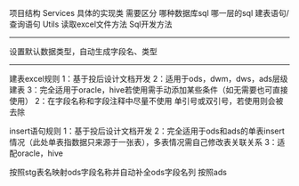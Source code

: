 项目结构
Services
具体的实现类
需要区分 哪种数据库sql 哪一层的sql 建表语句/查询语句
Utils
读取excel文件方法
Sql开发方法


-----------------------------------------------------------
设置默认数据类型，自动生成字段名、类型

-----------------------------------------------------------
建表excel规则
1：基于投后设计文档开发
2：适用于ods，dwm，dws，ads层级建表
3：完全适用于oracle，hive若使用需手动添加某些条件（如无需要也可直接使用）
2：在字段名称和字段注释中尽量不使用 单引号或双引号，若使用则会被去除

insert语句规则
1：基于投后设计文档开发
2：完全适用于ods和ads的单表insert情况（此处单表指数据只来源于一张表），多表情况需自己修改表关联关系
3：适配oracle，hive

按照stg表名映射ods字段名称并自动补全ods字段名列
按照ads
